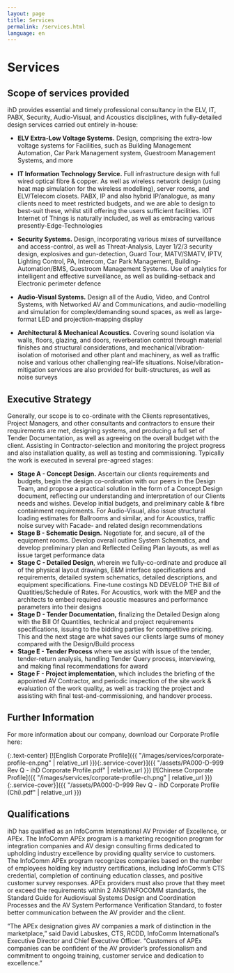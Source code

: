 ```yaml
---
layout: page
title: Services
permalink: /services.html
language: en
---
```


# Services

## Scope of services provided

ihD provides essential and timely professional consultancy in the ELV, IT, PABX, Security, Audio-Visual, and Acoustics disciplines, with fully-detailed design services carried out entirely in-house:

- **ELV Extra-Low Voltage Systems.** Design, comprising the extra-low voltage systems for Facilities, such as Building Management Automation, Car Park Management system, Guestroom Management Systems, and more

- **IT Information Technology Service.** Full infrastructure design with full wired optical fibre & copper. As well as wireless network design (using heat map simulation for the wireless modelling), server rooms, and ELV/Telecom closets. PABX, IP and also hybrid IP/analogue, as many clients need to meet restricted budgets, and we are able to design to best-suit these, whilst still offering the users sufficient facilities. IOT Internet of Things is naturally included, as well as embracing various presently-Edge-Technologies

- **Security Systems.** Design, incorporating various mixes of surveillance and access-control, as well as Threat-Analysis, Layer 1/2/3 security design, explosives and gun-detection, Guard Tour, MATV/SMATV, IPTV, Lighting Control, PA, Intercom, Car Park Management, Building-Automation/BMS, Guestroom Management Systems. Use of analytics for intelligent and effective surveillance, as well as building-setback and Electronic perimeter defence

- **Audio-Visual Systems.** Design all of the Audio, Video, and Control Systems, with Networked AV and Communications, and audio-modelling and simulation for complex/demanding sound spaces, as well as large-format LED and projection-mapping display

- **Architectural & Mechanical Acoustics.** Covering sound isolation via walls, floors, glazing, and doors, reverberation control through material finishes and structural considerations, and mechanical/vibration-isolation of motorised and other plant and machinery, as well as traffic noise and various other challenging real-life situations. Noise/vibration-mitigation services are also provided for built-structures, as well as noise surveys


## Executive Strategy

Generally, our scope is to co-ordinate with the Clients representatives, Project Managers, and other consultants and contractors to ensure their requirements are met, designing systems, and producing a full set of Tender Documentation, as well as agreeing on the overall budget with the client. Assisting in Contractor-selection and monitoring the project progress and also installation quality, as well as testing and commissioning. Typically the work is executed in several pre-agreed stages:

- **Stage A - Concept Design.** Ascertain our clients requirements and budgets, begin the design co-ordination with our peers in the Design Team, and propose a practical solution in the form of a Concept Design document, reflecting our understanding and interpretation of our Clients needs and wishes. Develop initial budgets, and preliminary cable & fibre containment requirements. For Audio-Visual, also issue structural loading estimates for Ballrooms and similar, and for Acoustics, traffic noise survey with Facade- and related design recommendations
- **Stage B - Schematic Design.** Negotiate for,  and secure, all of the equipment rooms. Develop overall outline System Schematics, and develop preliminary plan and Reflected Ceiling Plan layouts, as well as issue target performance data
- **Stage C - Detailed Design**, wherein we fully-co-ordinate and produce all of the physical layout drawings, E&M interface specifications and requirements, detailed system schematics, detailed descriptions, and equipment specifications. Fine-tune costings ND DEVELOP THE Bill of Quatities/Schedule of Rates. For Acoustics, work with the MEP and the architects to embed required acoustic measures and performance parameters into their designs
- **Stage D - Tender Documentation,** finalizing the Detailed Design along with the Bill Of Quantities, technical and project requirements specifications, issuing to the bidding parties for competitive pricing. This and the next stage are what saves our clients large sums of money compared with the Design/Build process
- **Stage E - Tender Process** where we assist with issue of the tender, tender-return analysis, handling Tender Query process, interviewing, and making final recommendations for award
- **Stage F - Project implementation,** which includes the briefing of the appointed AV Contractor, and periodic inspection of the site work & evaluation of the work quality, as well as tracking the project and assisting with final test-and-commissioning, and handover process.


## Further Information

For more information about our company, download our Corporate Profile here:

{:.text-center}
[![English Corporate Profile]({{ "/images/services/corporate-profile-en.png" | relative_url }}){:.service-cover}]({{ "/assets/PA000-D-999 Rev Q - ihD Corporate Profile.pdf" | relative_url }}) [![Chinese Corporate Profile]({{ "/images/services/corporate-profile-ch.png" | relative_url }}){:.service-cover}]({{ "/assets/PA000-D-999 Rev Q - ihD Corporate Profile (Chi).pdf" | relative_url }})

## Qualifications

ihD has qualified as an InfoComm International AV Provider of Excellence, or APEx. The InfoComm APEx program is a marketing recognition program for integration companies and AV design consulting firms dedicated to upholding industry excellence by providing quality service to customers. The InfoComm APEx program recognizes companies based on the number of employees holding key industry certifications, including InfoComm’s CTS credential, completion of continuing education classes, and positive customer survey responses. APEx providers must also prove that they meet or exceed the requirements within 2 ANSI/INFOCOMM standards, the Standard Guide for Audiovisual Systems Design and Coordination Processes and the AV System Performance Verification Standard, to foster better communication between the AV provider and the client.

“The APEx designation gives AV companies a mark of distinction in the marketplace,” said David Labuskes, CTS, RCDD, InfoComm International’s Executive Director and Chief Executive Officer. “Customers of APEx companies can be confident of the AV provider’s professionalism and commitment to ongoing training, customer service and dedication to excellence.”
